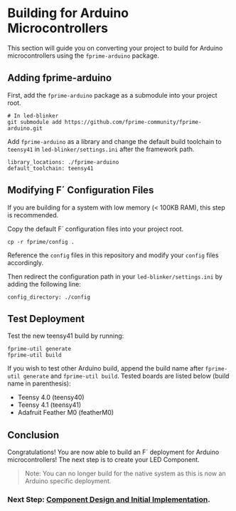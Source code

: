 # Building for Arduino Microcontrollers

This section will guide you on converting your project to build for Arduino microcontrollers using the `fprime-arduino` package.

## Adding fprime-arduino

First, add the `fprime-arduino` package as a submodule into your project root.

```shell
# In led-blinker
git submodule add https://github.com/fprime-community/fprime-arduino.git
```

Add `fprime-arduino` as a library and change the default build toolchain to `teensy41` in `led-blinker/settings.ini` after the framework path.
```
library_locations: ./fprime-arduino
default_toolchain: teensy41
```

## Modifying F´ Configuration Files

If you are building for a system with low memory (< 100KB RAM), this step is recommended.

Copy the default F´ configuration files into your project root.
```shell
cp -r fprime/config .
```

Reference the `config` files in this repository and modify your `config` files accordingly.

Then redirect the configuration path in your `led-blinker/settings.ini` by adding the following line:
```
config_directory: ./config
```

## Test Deployment

Test the new teensy41 build by running:

```shell
fprime-util generate
fprime-util build
```

If you wish to test other Arduino build, append the build name after `fprime-util generate` and `fprime-util build`. Tested boards are listed below (build name in parenthesis):
- Teensy 4.0 (teensy40)
- Teensy 4.1 (teensy41)
- Adafruit Feather M0 (featherM0)

## Conclusion

Congratulations! You are now able to build an F´ deployment for Arduino microcontrollers! The next step is to create your LED Component.

> Note: You can no longer build for the native system as this is now an Arduino specific deployment.

### Next Step: [Component Design and Initial Implementation](./component-implementation-1.md).
